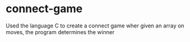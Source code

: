 # connect-game

Used the language C to create a connect game wher given an array on moves, the program determines the winner 
